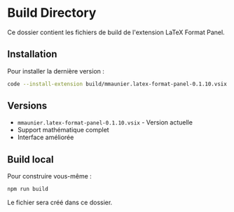 # Build Directory

Ce dossier contient les fichiers de build de l'extension LaTeX Format Panel.

## Installation

Pour installer la dernière version :

```bash
code --install-extension build/mmaunier.latex-format-panel-0.1.10.vsix
```

## Versions

- `mmaunier.latex-format-panel-0.1.10.vsix` - Version actuelle
- Support mathématique complet
- Interface améliorée

## Build local

Pour construire vous-même :

```bash
npm run build
```

Le fichier sera créé dans ce dossier.